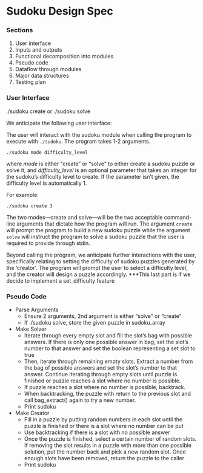 # Sudoku Design Spec

### Sections
1. User interface
2. Inputs and outputs
3. Functional decomposition into modules
4. Pseudo code
5. Dataflow through modules
6. Major data structures
7. Testing plan


### User Interface
./sudoku create or ./sudoku solve

We anticipate the following user interface:

The user will interact with the sudoku module when calling the program to execute with `./sudoku`. The program takes 1-2 arguments.
```
./sudoku mode difficulty_level
```
where *mode* is either “create” or “solve” to either create a sudoku puzzle or solve it, and 
*difficulty_level* is an optional parameter that takes an integer for the sudoku’s difficulty level to create. If the parameter isn’t given, the difficulty level is automatically 1.

For example:
```
./sudoku create 3
```
The two modes––create and solve––will be the two acceptable command-line arguments that dictate how the program will run. The argument `create` will prompt the program to build a new sudoku puzzle while the argument `solve` will instruct the program to solve a sudoku puzzle that the user is required to provide through stdin.

Beyond calling the program, we anticipate further interactions with the user, specifically relating to setting the difficulty of sudoku puzzles generated by the ‘creator’. The program will prompt the user to select a difficulty level, and the creator will design a puzzle accordingly.
***This last part is if we decide to implement a set_difficulty feature


### Pseudo Code

* Parse Arguments
    * Ensure 2 arguments, 2nd argument is either “solve” or “create”
    * If ./sudoku solve, store the given puzzle in sudoku_array
* Make Solver
    * Iterate through every empty slot and fill the slot’s bag with possible answers. If there is only one possible answer in bag, set the slot’s number to that answer and set the boolean representing a set slot to true
    * Then, iterate through remaining empty slots. Extract a number from the bag of possible answers and set the slot’s number to that answer. Continue iterating through empty slots until puzzle is finished or puzzle reaches a slot where no number is possible. 
    * If puzzle reaches a slot where no number is possible, backtrack.
    * When backtracking, the puzzle with return to the previous slot and call bag_extract() again to try a new number.
    * Print sudoku 
* Make Creator
    * Fill in a puzzle by putting random numbers in each slot until the puzzle is finished or there is a slot where no number can be put
    * Use backtracking if there is a slot with no possible answer
    * Once the puzzle is finished, select a certain number of random slots. If removing the slot results in a puzzle with more than one possible solution, put the number back and pick a new random slot. Once enough slots have been removed, return the puzzle to the caller
    * Print sudoku
